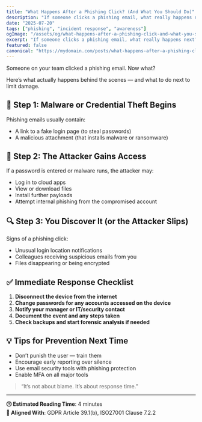 ```yaml
---
title: "What Happens After a Phishing Click? (And What You Should Do)"
description: "If someone clicks a phishing email, what really happens next? Here’s what to expect — and how to minimize the damage."
date: "2025-07-20"
tags: ["phishing", "incident response", "awareness"]
ogImage: "/assets/og/what-happens-after-a-phishing-click-and-what-you-should-do.png"
excerpt: "If someone clicks a phishing email, what really happens next? Here’s what to expect — and how to minimize the damage."
featured: false
canonical: "https://mydomain.com/posts/what-happens-after-a-phishing-click-and-what-you-should-do"
---
```


Someone on your team clicked a phishing email. Now what?

Here’s what actually happens behind the scenes — and what to do next to limit damage.

## 🐛 Step 1: Malware or Credential Theft Begins
Phishing emails usually contain:

- A link to a fake login page (to steal passwords)
- A malicious attachment (that installs malware or ransomware)

## 🚨 Step 2: The Attacker Gains Access
If a password is entered or malware runs, the attacker may:

- Log in to cloud apps
- View or download files
- Install further payloads
- Attempt internal phishing from the compromised account

## 🔍 Step 3: You Discover It (or the Attacker Slips)
Signs of a phishing click:
- Unusual login location notifications
- Colleagues receiving suspicious emails from you
- Files disappearing or being encrypted

## ✅ Immediate Response Checklist
1. **Disconnect the device from the internet**
2. **Change passwords for any accounts accessed on the device**
3. **Notify your manager or IT/security contact**
4. **Document the event and any steps taken**
5. **Check backups and start forensic analysis if needed**

## 💡 Tips for Prevention Next Time
- Don’t punish the user — train them
- Encourage early reporting over silence
- Use email security tools with phishing protection
- Enable MFA on all major tools

> “It’s not about blame. It’s about response time.”

---

**🕒 Estimated Reading Time**: 4 minutes  
**🔐 Aligned With**: GDPR Article 39.1(b), ISO27001 Clause 7.2.2
